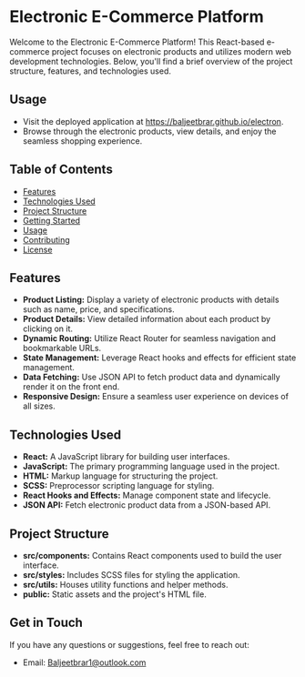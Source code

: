 # Electronic E-Commerce Platform

Welcome to the Electronic E-Commerce Platform! This React-based e-commerce project focuses on electronic products and utilizes modern web development technologies. Below, you'll find a brief overview of the project structure, features, and technologies used.

## Usage

- Visit the deployed application at https://baljeetbrar.github.io/electron.
- Browse through the electronic products, view details, and enjoy the seamless shopping experience.

## Table of Contents

- [Features](#features)
- [Technologies Used](#technologies-used)
- [Project Structure](#project-structure)
- [Getting Started](#getting-started)
- [Usage](#usage)
- [Contributing](#contributing)
- [License](#license)

## Features

- **Product Listing:** Display a variety of electronic products with details such as name, price, and specifications.
- **Product Details:** View detailed information about each product by clicking on it.
- **Dynamic Routing:** Utilize React Router for seamless navigation and bookmarkable URLs.
- **State Management:** Leverage React hooks and effects for efficient state management.
- **Data Fetching:** Use JSON API to fetch product data and dynamically render it on the front end.
- **Responsive Design:** Ensure a seamless user experience on devices of all sizes.

## Technologies Used

- **React:** A JavaScript library for building user interfaces.
- **JavaScript:** The primary programming language used in the project.
- **HTML:** Markup language for structuring the project.
- **SCSS:** Preprocessor scripting language for styling.
- **React Hooks and Effects:** Manage component state and lifecycle.
- **JSON API:** Fetch electronic product data from a JSON-based API.

## Project Structure

- **src/components:** Contains React components used to build the user interface.
- **src/styles:** Includes SCSS files for styling the application.
- **src/utils:** Houses utility functions and helper methods.
- **public:** Static assets and the project's HTML file.

## Get in Touch

If you have any questions or suggestions, feel free to reach out:

- Email: Baljeetbrar1@outlook.com



